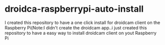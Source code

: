 # droidca-raspberrypi-auto-install
I created this repository to have a one click install for droidcam client on the Raspberry Pi(Note:I didn't create the droidcam app..i just created this repository to have a easy way to install droidcam client on yout Raspberry Pi
